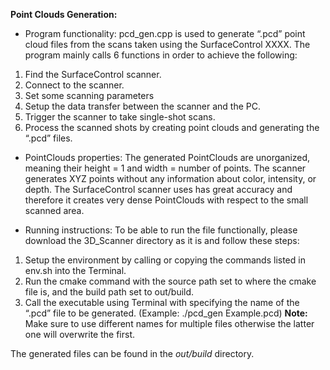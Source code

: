 **Point Clouds Generation:**

- Program functionality:
pcd_gen.cpp is used to generate “.pcd” point cloud files from the scans taken using the SurfaceControl XXXX. The program mainly calls 6 functions in order to achieve the following:

1) Find the SurfaceControl scanner.
2) Connect to the scanner.
3) Set some scanning parameters
4) Setup the data transfer between the scanner and the PC.
5) Trigger the scanner to take single-shot scans.
6) Process the scanned shots by creating point clouds and generating the “.pcd” files.

- PointClouds properties:
The generated PointClouds are unorganized, meaning their height = 1 and width = number of points. The scanner generates XYZ points without any information about color, intensity, or depth.
The SurfaceControl scanner uses has great accuracy and therefore it creates very dense PointClouds with respect to the small scanned area. 

- Running instructions:
To be able to run the file functionally, please download the 3D_Scanner directory as it is and follow these steps:
1) Setup the environment by calling or copying the commands listed in env.sh into the Terminal.
2) Run the cmake command with the source path set to where the cmake file is, and the build path set to out/build.
3) Call the executable using Terminal with specifying the name of the “.pcd” file to be generated. (Example: ./pcd_gen Example.pcd)
   **Note:** Make sure to use different names for multiple files otherwise the latter one will overwrite the first.

The generated files can be found in the _out/build_ directory. 
